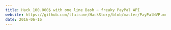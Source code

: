 ```yaml
---
title: Hack 100.000$ with one line Bash ~ freaky PayPal API
website: https://github.com/tfairane/HackStory/blob/master/PayPalNVP.md
date: 2016-06-16
---
```

